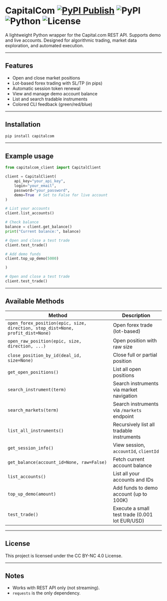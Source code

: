 # CapitalCom  [![PyPI Publish](https://github.com/Akinzou/CapitalCom/actions/workflows/python-publish.yml/badge.svg)](https://github.com/Akinzou/CapitalCom/actions/workflows/python-publish.yml) ![PyPI](https://img.shields.io/pypi/v/capitalcom) ![Python](https://img.shields.io/badge/python-3.8%2B-blue?logo=python&logoColor=white) ![License](https://img.shields.io/badge/license-CC_BY--NC_4.0-lightgrey.svg) 



A lightweight Python wrapper for the Capital.com REST API.
Supports demo and live accounts. Designed for algorithmic trading, market data exploration, and automated execution.

---

## Features

- Open and close market positions
- Lot-based forex trading with SL/TP (in pips)
- Automatic session token renewal
- View and manage demo account balance
- List and search tradable instruments
- Colored CLI feedback (green/red/blue)

---

##  Installation

```bash
pip install capitalcom
```

---

## Example usage

```python
from capitalcom_client import CapitalClient

client = CapitalClient(
    api_key="your_api_key",
    login="your_email",
    password="your_password",
    demo=True  # Set to False for live account
)

# List your accounts
client.list_accounts()

# Check balance
balance = client.get_balance()
print("Current balance:", balance)

# Open and close a test trade
client.test_trade()

# Add demo funds
client.top_up_demo(5000)

)

# Open and close a test trade
client.test_trade()
```

---

## Available Methods

| Method | Description |
|--------|-------------|
| `open_forex_position(epic, size, direction, stop_dist=None, profit_dist=None)` | Open forex trade (lot-based) |
| `open_raw_position(epic, size, direction, ...)` | Open position with raw size |
| `close_position_by_id(deal_id, size=None)` | Close full or partial position |
| `get_open_positions()` | List all open positions |
| `search_instrument(term)` | Search instruments via market navigation |
| `search_markets(term)` | Search instruments via `/markets` endpoint |
| `list_all_instruments()` | Recursively list all tradable instruments |
| `get_session_info()` | View session, `accountId`, `clientId` |
| `get_balance(account_id=None, raw=False)` | Fetch current account balance |
| `list_accounts()` | List all your accounts and IDs |
| `top_up_demo(amount)` | Add funds to demo account (up to 100K) |
| `test_trade()` | Execute a small test trade (0.001 lot EUR/USD) |


---

## License

This project is licensed under the CC BY-NC 4.0 License.

---

## Notes

- Works with REST API only (not streaming).
- `requests` is the only dependency.
